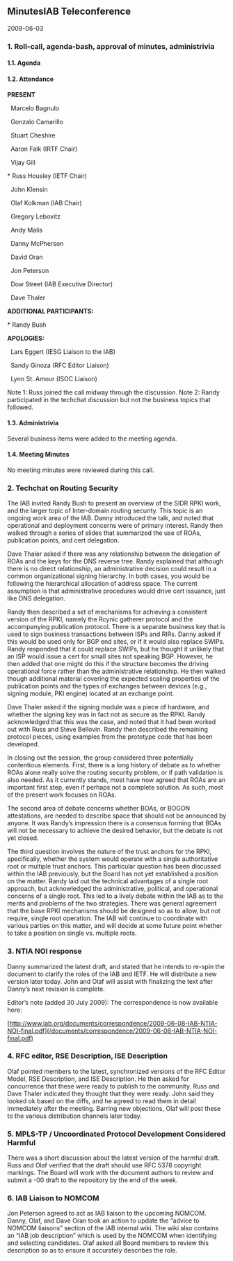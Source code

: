
MinutesIAB Teleconference
-------------------------


2009-06-03


### 1. Roll-call, agenda-bash, approval of minutes, administrivia


#### 1.1. Agenda


#### 1.2. Attendance


**PRESENT**  

  Marcelo Bagnulo  

  Gonzalo Camarillo  

  Stuart Cheshire  

  Aaron Falk (IRTF Chair)  

  Vijay Gill


\* Russ Housley (IETF Chair)


  John Klensin  

  Olaf Kolkman (IAB Chair)  

  Gregory Lebovitz  

  Andy Malis  

  Danny McPherson  

  David Oran  

  Jon Peterson  

  Dow Street (IAB Executive Director)  

  Dave Thaler  

**ADDITIONAL PARTICIPANTS:**


\* Randy Bush


**APOLOGIES:**  

  Lars Eggert (IESG Liaison to the IAB)  

  Sandy Ginoza (RFC Editor Liaison)  

  Lynn St. Amour (ISOC Liaison)


Note 1: Russ joined the call midway through the discussion. Note 2: Randy participated in the techchat discussion but not the business topics that followed.


#### 1.3. Administrivia


Several business items were added to the meeting agenda.


#### 1.4. Meeting Minutes


No meeting minutes were reviewed during this call.


### 2. Techchat on Routing Security


The IAB invited Randy Bush to present an overview of the SIDR RPKI work, and the larger topic of Inter-domain routing security. This topic is an ongoing work area of the IAB. Danny introduced the talk, and noted that operational and deployment concerns were of primary interest. Randy then walked through a series of slides that summarized the use of ROAs, publication points, and cert delegation.


Dave Thaler asked if there was any relationship between the delegation of ROAs and the keys for the DNS reverse tree. Randy explained that although there is no direct relationship, an administrative decision could result in a common organizational signing hierarchy. In both cases, you would be following the hierarchical allocation of address space. The current assumption is that administrative procedures would drive cert issuance, just like DNS delegation.


Randy then described a set of mechanisms for achieving a consistent version of the RPKI, namely the Rcynic gatherer protocol and the accompanying publication protocol. There is a separate business key that is used to sign business transactions between ISPs and RIRs. Danny asked if this would be used only for BGP end sites, or if it would also replace SWIPs. Randy responded that it could replace SWIPs, but he thought it unlikely that an ISP would issue a cert for small sites not speaking BGP. However, he then added that one might do this if the structure becomes the driving operational force rather than the administrative relationship. He then walked though additional material covering the expected scaling properties of the publication points and the types of exchanges between devices (e.g., signing module, PKI engine) located at an exchange point.


Dave Thaler asked if the signing module was a piece of hardware, and whether the signing key was in fact not as secure as the RPKI. Randy acknowledged that this was the case, and noted that it had been worked out with Russ and Steve Bellovin. Randy then described the remaining protocol pieces, using examples from the prototype code that has been developed.


In closing out the session, the group considered three potentially contentious elements. First, there is a long history of debate as to whether ROAs alone really solve the routing security problem, or if path validation is also needed. As it currently stands, most have now agreed that ROAs are an important first step, even if perhaps not a complete solution. As such, most of the present work focuses on ROAs.


The second area of debate concerns whether BOAs, or BOGON attestations, are needed to describe space that should not be announced by anyone. It was Randy’s impression there is a consensus forming that BOAs will not be necessary to achieve the desired behavior, but the debate is not yet closed.


The third question involves the nature of the trust anchors for the RPKI, specifically, whether the system would operate with a single authoritative root or multiple trust anchors. This particular question has been discussed within the IAB previously, but the Board has not yet established a position on the matter. Randy laid out the technical advantages of a single root approach, but acknowledged the administrative, political, and operational concerns of a single root. This led to a lively debate within the IAB as to the merits and problems of the two strategies. There was general agreement that the base RPKI mechanisms should be designed so as to allow, but not require, single root operation. The IAB will continue to coordinate with various parties on this matter, and will decide at some future point whether to take a position on single vs. multiple roots.


### 3. NTIA NOI response


Danny summarized the latest draft, and stated that he intends to re-spin the document to clarify the roles of the IAB and IETF. He will distribute a new version later today. John and Olaf will assist with finalizing the text after Danny’s next revision is complete.


Editor’s note (added 30 July 2009): The correspondence is now available here:  

[http://www.iab.org/documents/correspondence/2009-06-08-IAB-NTIA-NOI-final.pdf](/documents/correspondence/2009-06-08-IAB-NTIA-NOI-final.pdf)


### 4. RFC editor, RSE Description, ISE Description


Olaf pointed members to the latest, synchronized versions of the RFC Editor Model, RSE Description, and ISE Description. He then asked for concurrence that these were ready to publish to the community. Russ and Dave Thaler indicated they thought that they were ready. John said they looked ok based on the diffs, and he agreed to read them in detail immediately after the meeting. Barring new objections, Olaf will post these to the various distribution channels later today.


### 5. MPLS-TP / Uncoordinated Protocol Development Considered Harmful


There was a short discussion about the latest version of the harmful draft. Russ and Olaf verified that the draft should use RFC 5378 copyright markings. The Board will work with the document authors to review and submit a -00 draft to the repository by the end of the week.


### 6. IAB Liaison to NOMCOM


Jon Peterson agreed to act as IAB liaison to the upcoming NOMCOM. Danny, Olaf, and Dave Oran took an action to update the “advice to NOMCOM liaisons” section of the IAB internal wiki. The wiki also contains an “IAB job description” which is used by the NOMCOM when identifying and selecting candidates. Olaf asked all Board members to review this description so as to ensure it accurately describes the role.


